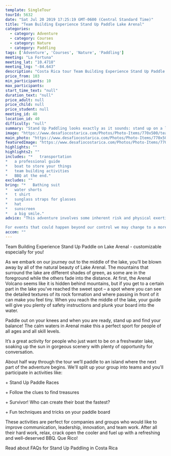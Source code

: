 ```yaml
---
template: SingleTour
tourId: 5632
date: "Sat Jul 20 2019 17:25:19 GMT-0600 (Central Standard Time)"
title: "Team Building Experience Stand Up Paddle Lake Arenal"
categories: 
  - category: Adventure
  - category: Courses
  - category: Nature
  - category: Paddling
tags: ['Adventure', 'Courses', 'Nature', 'Paddling']
meeting: "La Fortuna"
meeting_lat: "10.4718"
meeting_lng: "-84.643"
description: "Costa Rica tour Team Building Experience Stand Up Paddle Lake Arenal, id 5632"
price_from: 103
min_participants: 10
max_participants: 
start_time_text: "null"
duration_text: "null"
price_adult: null
price_child: null
price_student: null
meeting_id: 40
location_id: 40
difficulty: "null"
summary: "Stand Up Paddling looks exactly as it sounds: stand up on a large, wide, super buoyant board (similar to a surfboard) & use a long paddle to move yourself along. You'll feel like you're walking on water! If you're a first-timer, no worries - this activity is perfect for all adventure enthusiasts! This unique activity will get your group working together with the fun activities and challenges they will be provided with."
image: "https://www.desafiocostarica.com/Photos/Photo-Items/770x500/team-building-experience-stand-up-paddle-on-lake-arenal--1410551296.jpg"
main_photo: "https://www.desafiocostarica.com/Photos/Photo-Items/770x500/team-building-experience-stand-up-paddle-on-lake-arenal--1410551296.jpg"
featuredImage: "https://www.desafiocostarica.com/Photos/Photo-Items/770x500/team-building-experience-stand-up-paddle-on-lake-arenal--1410551296.jpg"
highlights: ""
highlights2: ""
includes: "*   transportation
*   a professional guide
*   boat to store your things
*   team building activities
*   BBQ at the end."
excludes: ""
bring: "*   Bathing suit
*   water shorts
*   t shirt
*   sunglass straps for glasses
*   hat
*   sunscreen
*   a big smile."
advice: "This adventure involves some inherent risk and physical exertion, so you must be in good physical condition without any recent surgery, heart condition, pregnancy, disability or injury. You should know how to swim and feel comfortable in water. We cannot guarantee you will not fall off of board while SUP. Desafio Adventure Company reserves the right to cancel any trip due to unsafe conditions and will only run a tour according to established company policies.

For events that could happen beyond our control we may change to a more-suitable tour with an equal or similar adventure-appeal or offer other tour options so you don't miss out on a fun day in Costa Rica. We reserve the right to cancel a trip due to unfavorable conditions & will only run a tour according to our policies. Full refund is given if (on rare occasion) no tour is run."
accom: ""
---
```

Team Building Experience Stand Up Paddle on Lake Arenal - customizable especially for you!

As we embark on our journey out to the middle of the lake, you’ll be blown away by all of the natural beauty of Lake Arenal. The mountains that surround the lake are different shades of green, as some are in the foreground while the others fade into the distance. At first, the Arenal Volcano seems like it is hidden behind mountains, but if you get to a certain part in the lake you’ve reached the sweet spot – a spot where you can see the detailed textures of its rock formation and where passing in front of it can make you feel tiny. When you reach the middle of the lake, your guide will give you plenty of safety instructions and plunk your board into the water.

Paddle out on your knees and when you are ready, stand up and find your balance! The calm waters in Arenal make this a perfect sport for people of all ages and all skill levels.

It’s a great activity for people who just want to be on a freshwater lake, soaking up the sun in gorgeous scenery with plenty of opportunity for conversation.

About half way through the tour we’ll paddle to an island where the next part of the adventure begins. We'll split up your group into teams and you'll participate in activities like:

\+ Stand Up Paddle Races

\+ Follow the clues to find treasures

\+ Survivor! Who can create their boat the fastest?

\+ Fun techniques and tricks on your paddle board

These activities are perfect for companies and groups who would like to improve communication, leadership, innovation, and team work. After all their hard work, relax, crack open the cooler and fuel up with a refreshing and well-deserved BBQ. Que Rico!

Read about FAQs for Stand Up Paddling in Costa Rica